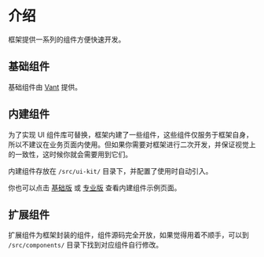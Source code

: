 # 介绍

框架提供一系列的组件方便快速开发。

## 基础组件

基础组件由 [Vant](https://vant-ui.github.io/vant) 提供。

<!-- :::warning 替换组件库
如果你不喜欢 Vant ，或者你想要将老项目迁移到 Fantastic-mobile 上，但老项目里使用的组件库并不是 Vant ，框架也提供了组件库替换移方案：

- 《[替换为 Ant Design Vue](/guide/replace-to-antd)》
- 《[替换为 Arco Design Vue](/guide/replace-to-arco)》
- 《[替换为 Naive UI](/guide/replace-to-naive)》
- 《[替换为 TDesign](/guide/replace-to-tdesign)》
- 《[替换为 Vexip UI](/guide/replace-to-vexip)》
- 《[替换为 iDux](/guide/replace-to-idux)》

如果你想使用的组件库不在上述方案中，可以通过参考任何一份方案，理解替换的整理思路，并自行替换，别担心会很复杂，我们已经将大部分工作做好了。
::: -->

## 内建组件

为了实现 UI 组件库可替换，框架内建了一些组件，这些组件仅服务于框架自身，所以不建议在业务页面内使用。但如果你需要对框架进行二次开发，并保证视觉上的一致性，这时候你就会需要用到它们。

内建组件存放在 `/src/ui-kit/` 目录下，并配置了使用时自动引入。

你也可以点击 [基础版](https://fantastic-mobile.github.io/basic-example/#/component/built-in) 或 [专业版](https://fantastic-mobile.github.io/pro-example/#/component/built-in) 查看内建组件示例页面。

## 扩展组件

扩展组件为框架封装的组件，组件源码完全开放，如果觉得用着不顺手，可以到 `/src/components/` 目录下找到对应组件自行修改。